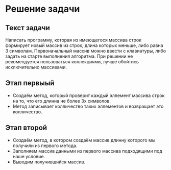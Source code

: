 # Решение задачи

## Текст задачи

Написать программу, которая из имеющегося массива строк формирует новый массив из строк, длина которых меньше, либо равна 3 символам. Первоначальный массив можно ввести с клавиатуры, либо задать на старте выполнения алгоритма. При решении не рекомендуется пользоваться коллекциями, лучше обойтись исключительно массивами.

## Этап первыый
* Создаём метод, который проверит каждый эллемент массива строк на то, что его длинна не более 3х символов.
* Метод записывает колличество таких эллементов и возвращает это колличество.

## Этап второй 
* Создаём метод, в котором создаём массив длинну которого мы получили из первого метода.
* Заполняем массив данными из  первого массива подходящими под наше условие.
* Выводим получившийся массив.



